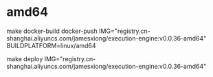 

# amd64



make docker-build docker-push IMG="registry.cn-shanghai.aliyuncs.com/jamesxiong/execution-engine:v0.0.36-amd64" BUILDPLATFORM=linux/amd64



make deploy IMG="registry.cn-shanghai.aliyuncs.com/jamesxiong/execution-engine:v0.0.36-amd64"

